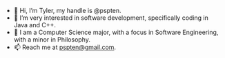 - 👋 Hi, I’m Tyler, my handle is @pspten.
- 👀 I’m very interested in software development, specifically coding in Java and C++.
- 🌱 I am a Computer Science major, with a focus in Software Engineering, with a minor in Philosophy.
- 📫 Reach me at pspten@gmail.com.

<!---
pspten/pspten is a ✨ special ✨ repository because its `README.md` (this file) appears on your GitHub profile.
You can click the Preview link to take a look at your changes.
--->
